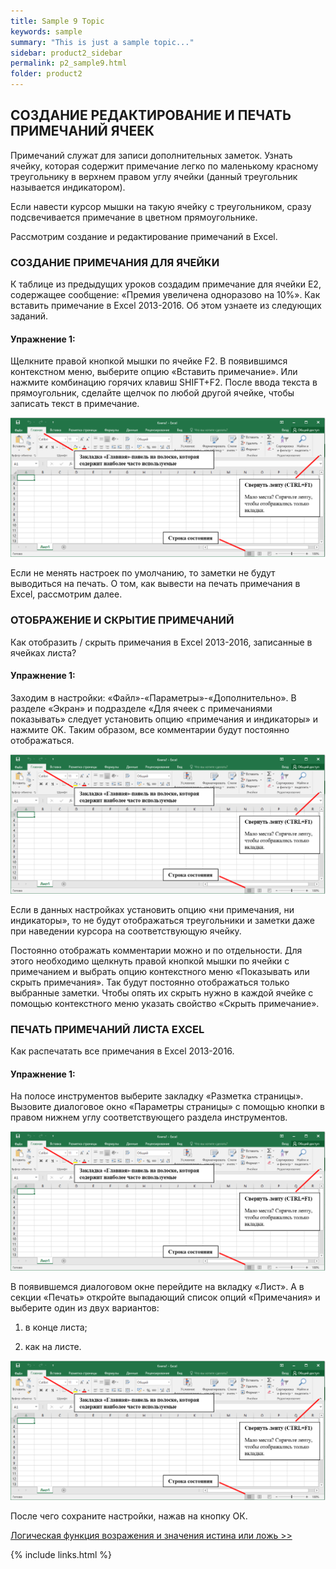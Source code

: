 ```yaml
---
title: Sample 9 Topic
keywords: sample
summary: "This is just a sample topic..."
sidebar: product2_sidebar
permalink: p2_sample9.html
folder: product2
---
```


## СОЗДАНИЕ РЕДАКТИРОВАНИЕ И ПЕЧАТЬ ПРИМЕЧАНИЙ ЯЧЕЕК

Примечаний служат для записи дополнительных заметок. Узнать ячейку, которая содержит примечание легко по маленькому красному треугольнику в верхнем правом углу ячейки (данный треугольник называется индикатором).

Если навести курсор мышки на такую ячейку с треугольником, сразу подсвечивается примечание в цветном прямоугольнике.

Рассмотрим создание и редактирование примечаний в Excel.

### СОЗДАНИЕ ПРИМЕЧАНИЯ ДЛЯ ЯЧЕЙКИ

К таблице из предыдущих уроков создадим примечание для ячейки E2, содержащее сообщение: «Премия увеличена одноразово на 10%». Как вставить примечание в Excel 2013-2016. Об этом узнаете из следующих заданий.

#### Упражнение 1: 

Щелкните правой кнопкой мышки по ячейке F2. В появившимся контекстном меню, выберите опцию «Вставить примечание». Или нажмите комбинацию горячих клавиш SHIFT+F2. После ввода текста в прямоугольник, сделайте щелчок по любой другой ячейке, чтобы записать текст в примечание.

![картинка](/images/img11.png)

Если не менять настроек по умолчанию, то заметки не будут выводиться на печать. О том, как вывести на печать примечания в Excel, рассмотрим далее.

### ОТОБРАЖЕНИЕ И СКРЫТИЕ ПРИМЕЧАНИЙ

Как отобразить / скрыть примечания в Excel 2013-2016, записанные в ячейках листа?

#### Упражнение 1: 

Заходим в настройки: «Файл»-«Параметры»-«Дополнительно». В разделе «Экран» и подразделе «Для ячеек с примечаниями показывать» следует установить опцию «примечания и индикаторы» и нажмите OK. Таким образом, все комментарии будут постоянно отображаться.

![картинка](/images/img11.png)

Если в данных настройках установить опцию «ни примечания, ни индикаторы», то не будут отображаться треугольники и заметки даже при наведении курсора на соответствующую ячейку.

Постоянно отображать комментарии можно и по отдельности. Для этого необходимо щелкнуть правой кнопкой мышки по ячейки с примечанием и выбрать опцию контекстного меню «Показывать или скрыть примечания». Так будут постоянно отображаться только выбранные заметки. Чтобы опять их скрыть нужно в каждой ячейке с помощью контекстного меню указать свойство «Скрыть примечание».

### ПЕЧАТЬ ПРИМЕЧАНИЙ ЛИСТА EXCEL

Как распечатать все примечания в Excel 2013-2016.

#### Упражнение 1: 

На полосе инструментов выберите закладку «Разметка страницы». Вызовите диалоговое окно «Параметры страницы» с помощью кнопки в правом нижнем углу соответствующего раздела инструментов.

![картинка](/images/img11.png)

В появившемся диалоговом окне перейдите на вкладку «Лист». А в секции «Печать» откройте выпадающий список опций «Примечания» и выберите один из двух вариантов:

1. в конце листа;

2. как на листе.

![картинка](/images/img11.png)

После чего сохраните настройки, нажав на кнопку ОК.

[Логическая функция возражения и значения истина или ложь >>](p2_sample10.html)

{% include links.html %}
